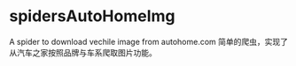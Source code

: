 # spidersAutoHomeImg
A spider to download vechile image from autohome.com
简单的爬虫，实现了从汽车之家按照品牌与车系爬取图片功能。
